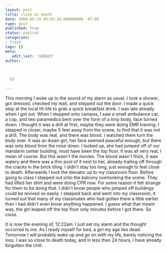 ```yaml
---
layout: post
title: close as death
date: 2008-05-13 09:26:24.000000000 -07:00
type: post
published: true
status: publish
categories:
- fresh
tags: []
meta:
  _edit_last: '165623'
author:
  
  
  
  Ed
  
---
```

<p>This morning I woke up to the sound of my alarm as usual.  I took a shower, got dressed, checked my mail, and stepped out the door.  I made a quick stop at the local Hi-life to grab a quick breakfast drink.  I was late already when I got out.  When I stepped onto campus,  I saw a small ambulance car, a cop, and two paramedics bent over the form of a limp body, face turned down.  I thought it was a drill at first, maybe they were doing EMR training. I stepped in closer, maybe 5 feet away from the scene, to find that it was not a drill.  The body was real, and there was blood.  I watched them turn the body over.  It was an Asian girl, her face seemed peaceful enough, but there was only blood from the nose down.  I looked up, she had jumped off of our mandarin center building, must have been the top floor.  It was all very real, I mean of course.  But this wasn't the movies.  The blood wasn't thick, it was watery and there was a thin pool of it next to her, already trailing off through the cracks in the brick tiling. I didn't stay too long, just enough to feel close to death.  Afterwards I took the elevator up to my classroom floor.  Before going to class I stepped out onto the balcony overlooking the scene.  They had lifted her shirt and were doing CPR now.  For some reason it felt strange for them to be doing that.  I didn't know people who jumped off buildings could be revived so easily.  I stepped back and went into my classroom, it turned out that many of my classmates who had gotten there a little earlier than I had didn't even know anything happened.  I guess what that meant was, the girl leaped off the top floor only minutes before I got there.  So close.</p>
<p>It is now the evening of, 12:22am.  I just set my alarm and the thought occurred to me.  As I ready myself for bed, a girl my age lies dead.  Tomorrow I will probably wake up and go on with my life, barely noticing the loss.  I was so close to death today, and in less than 24 hours, I have already forgotten the chill.</p>
